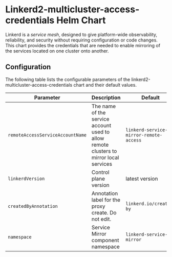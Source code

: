 
# Linkerd2-multicluster-access-credentials Helm Chart

Linkerd is a *service mesh*, designed to give platform-wide observability,
reliability, and security without requiring configuration or code changes. This
chart provides the credentials that are needed to enable mirroring of the services
located on one cluster onto another.

## Configuration

The following table lists the configurable parameters of the
linkerd2-multicluster-access-credentials chart and their default values.

| Parameter                       | Description                                                                                 | Default                               |
|---------------------------------|---------------------------------------------------------------------------------------------|---------------------------------------|
|`remoteAccessServiceAccountName` | The name of the service account used to allow remote clusters to mirror local services      |`linkerd-service-mirror-remote-access` |
| `linkerdVersion`                | Control plane version                                                                       | latest version                        |
|`createdByAnnotation`            | Annotation label for the proxy create. Do not edit.                                         |`linkerd.io/created-by`                |
|`namespace`                      | Service Mirror component namespace                                                          |`linkerd-service-mirror`               |